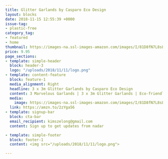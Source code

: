 ```yaml
---
title: Glitter Garlands by Casparo Eco Design 
layout: blocks
date: 2018-11-15 12:55:39 +0000
issue-tag:
- plastic-free
category_tag:
- featured
- home
thumbnail: https://images-na.ssl-images-amazon.com/images/I/81D8fN7L8sL._SL1500_.jpg
price: 9.95
page_sections:
- template: simple-header
  block: header-3
  logo: "/uploads/2018/11/11/logo.png"
- template: content-feature
  block: feature-1
  media_alignment: Right
  headline: 3 x 3m Glitter Garlands by Casparo Eco Design 
  content: 3 Marvelous Garlands | 3 x 3m Glitter Garlands | Eco-friendly & Quickly Set Up | Perfect for Birthday | Wedding | Baby Shower | Pompom Alternative | Christmas decoration
  media:
    image: https://images-na.ssl-images-amazon.com/images/I/81D8fN7L8sL._SL1500_.jpg
  link: https://amzn.to/2zYga56
- template: signup-bar
  block: cta-bar
  email_recipient: kimszelong@gmail.com
  content: Sign up to get updates from nadar

- template: simple-footer
  block: footer-1
  content: <img src="/uploads/2018/11/11/logo.png">

---
```

